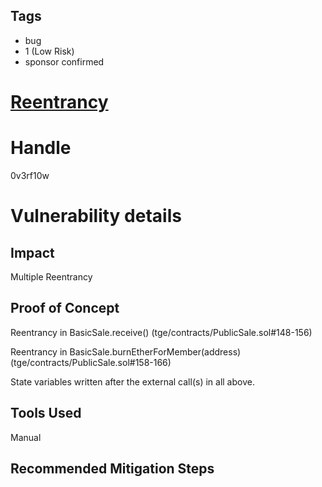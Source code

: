 ## Tags

- bug
- 1 (Low Risk)
- sponsor confirmed

# [Reentrancy](https://github.com/code-423n4/2021-11-bootfinance-findings/issues/148) 

# Handle

0v3rf10w


# Vulnerability details

## Impact
Multiple Reentrancy

## Proof of Concept
Reentrancy in BasicSale.receive() (tge/contracts/PublicSale.sol#148-156)

Reentrancy in BasicSale.burnEtherForMember(address) (tge/contracts/PublicSale.sol#158-166)

 State variables written after the external call(s) in all above.

## Tools Used
Manual

## Recommended Mitigation Steps


